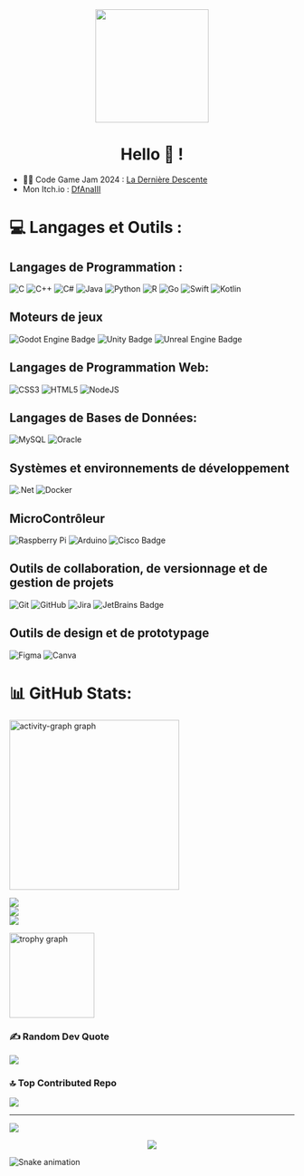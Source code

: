 <div align="center">
  <img height="200" src="https://i.gifer.com/8X6a.gif"  />
</div>
<h1 align="center">Hello 👋 !</h1>

- 👨‍💻 Code Game Jam 2024 : [La Dernière Descente](https://ystevak.itch.io/la-derniere-descente)
-  Mon Itch.io : [DfAnaIII](https://dfanaiii.itch.io/)

# 💻 Langages et Outils :

## Langages de Programmation : 

![C](https://img.shields.io/badge/c-%2300599C.svg?style=for-the-badge&logo=c&logoColor=white) 
![C++](https://img.shields.io/badge/c++-%2300599C.svg?style=for-the-badge&logo=c%2B%2B&logoColor=white) 
![C#](https://img.shields.io/badge/c%23-%23239120.svg?style=for-the-badge&logo=csharp&logoColor=white)
![Java](https://img.shields.io/badge/java-%23ED8B00.svg?style=for-the-badge&logo=openjdk&logoColor=white) 
![Python](https://img.shields.io/badge/python-3670A0?style=for-the-badge&logo=python&logoColor=ffdd54)
![R](https://img.shields.io/badge/r-%23276DC3.svg?style=for-the-badge&logo=r&logoColor=white)
![Go](https://img.shields.io/badge/go-%2300ADD8.svg?style=for-the-badge&logo=go&logoColor=white) 
![Swift](https://img.shields.io/badge/swift-F54A2A?style=for-the-badge&logo=swift&logoColor=white) 
![Kotlin](https://img.shields.io/badge/kotlin-%237F52FF.svg?style=for-the-badge&logo=kotlin&logoColor=white) 

## Moteurs de jeux
![Godot Engine Badge](https://img.shields.io/badge/Godot%20Engine-478CBF?logo=godotengine&logoColor=fff&style=for-the-badge)
![Unity Badge](https://img.shields.io/badge/Unity-FFF?logo=unity&logoColor=000&style=for-the-badge)
![Unreal Engine Badge](https://img.shields.io/badge/Unreal%20Engine-0E1128?logo=unrealengine&logoColor=fff&style=for-the-badge)

## Langages de Programmation Web: 

![CSS3](https://img.shields.io/badge/css3-%231572B6.svg?style=for-the-badge&logo=css3&logoColor=white)
![HTML5](https://img.shields.io/badge/html5-%23E34F26.svg?style=for-the-badge&logo=html5&logoColor=white) 
![NodeJS](https://img.shields.io/badge/node.js-6DA55F?style=for-the-badge&logo=node.js&logoColor=white)

## Langages de Bases de Données: 
![MySQL](https://img.shields.io/badge/mysql-4479A1.svg?style=for-the-badge&logo=mysql&logoColor=white)
 ![Oracle](https://img.shields.io/badge/Oracle-F80000?style=for-the-badge&logo=oracle&logoColor=white)
 
## Systèmes et environnements de développement

  ![.Net](https://img.shields.io/badge/.NET-5C2D91?style=for-the-badge&logo=.net&logoColor=white)
  ![Docker](https://img.shields.io/badge/docker-%230db7ed.svg?style=for-the-badge&logo=docker&logoColor=white)

## MicroContrôleur

 ![Raspberry Pi](https://img.shields.io/badge/-RaspberryPi-C51A4A?style=for-the-badge&logo=Raspberry-Pi)
 ![Arduino](https://img.shields.io/badge/-Arduino-00979D?style=for-the-badge&logo=Arduino&logoColor=white)
 ![Cisco Badge](https://img.shields.io/badge/Cisco-1BA0D7?logo=cisco&logoColor=fff&style=for-the-badge)

 ## Outils de collaboration, de versionnage et de gestion de projets

 ![Git](https://img.shields.io/badge/git-%23F05033.svg?style=for-the-badge&logo=git&logoColor=white) 
 ![GitHub](https://img.shields.io/badge/github-%23121011.svg?style=for-the-badge&logo=github&logoColor=white)
 ![Jira](https://img.shields.io/badge/jira-%230A0FFF.svg?style=for-the-badge&logo=jira&logoColor=white) 
 ![JetBrains Badge](https://img.shields.io/badge/JetBrains-000?logo=jetbrains&logoColor=fff&style=for-the-badge)

  ## Outils de design et de prototypage

   ![Figma](https://img.shields.io/badge/figma-%23F24E1E.svg?style=for-the-badge&logo=figma&logoColor=white)
   ![Canva](https://img.shields.io/badge/Canva-%2300C4CC.svg?style=for-the-badge&logo=Canva&logoColor=white) 

# 📊 GitHub Stats:
<div>
 <img src="https://github-readme-activity-graph.vercel.app/graph?username=DfAnaIII&radius=16&theme=react&area=true&order=5" height="300" alt="activity-graph graph"  />
 
![](https://github-readme-stats.vercel.app/api?username=DfAnaIII&theme=dark&hide_border=false&include_all_commits=false&count_private=false)<br/>
![](https://github-readme-streak-stats.herokuapp.com/?user=DfAnaIII&theme=dark&hide_border=false)<br/>
![](https://github-readme-stats.vercel.app/api/top-langs/?username=DfAnaIII&theme=dark&hide_border=false&include_all_commits=false&count_private=false&layout=compact)

  <img src="https://github-profile-trophy.vercel.app?username=DfAnaIII&theme=dracula&column=-1&row=1&margin-w=8&margin-h=8&no-bg=false&no-frame=false&order=4" height="150" alt="trophy graph"  />
</div>

### ✍️ Random Dev Quote
![](https://quotes-github-readme.vercel.app/api?type=horizontal&theme=dark)

### 🔝 Top Contributed Repo
![](https://github-contributor-stats.vercel.app/api?username=DfAnaIII&limit=5&theme=dark&combine_all_yearly_contributions=true)

---
[![](https://visitcount.itsvg.in/api?id=DfAnaIII&icon=0&color=10)](https://visitcount.itsvg.in)
<div align="center">
  <img src="https://profile-counter.glitch.me/DfAnaIII/count.svg?"  />
</div>

![Snake animation](https://raw.githubusercontent.com/{username}/{username}/output/github-contribution-grid-snake-dark.svg)
